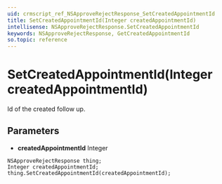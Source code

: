 ```yaml
---
uid: crmscript_ref_NSApproveRejectResponse_SetCreatedAppointmentId
title: SetCreatedAppointmentId(Integer createdAppointmentId)
intellisense: NSApproveRejectResponse.SetCreatedAppointmentId
keywords: NSApproveRejectResponse, GetCreatedAppointmentId
so.topic: reference
---
```


# SetCreatedAppointmentId(Integer createdAppointmentId)

Id of the created follow up.

## Parameters

* **createdAppointmentId** Integer

```crmscript
NSApproveRejectResponse thing;
Integer createdAppointmentId;
thing.SetCreatedAppointmentId(createdAppointmentId);
```

